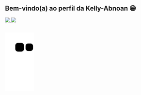 ## Bem-vindo(a) ao perfil da Kelly-Abnoan 😁

 <div>
   <a href="https://github.com/Kelly-Abnoan">
   <img height="180em" src="https://github-readme-stats.vercel.app/api?username=Kelly-Abnoan&show_icons=true&theme=tokyonight&include_all_commits=true&count_private=true"/>
   <img height="180em" src="https://github-readme-stats.vercel.app/api/top-langs/?username=Kelly-Abnoan&layout=compact&langs_count=6&theme=tokyonight"/>

</div>
</div>
 
 <br>
 
<div>  
 
  ![Snake animation](https://github.com/Kelly-Abnoan/Kelly-Abnoan/blob/output/github-contribution-grid-snake.svg)

</div>
